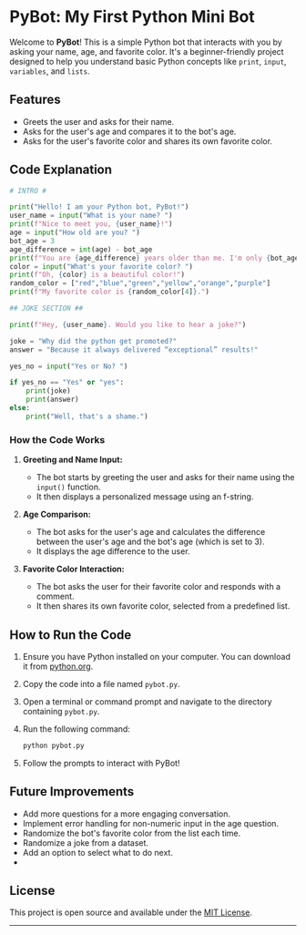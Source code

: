 # PyBot: My First Python Mini Bot

Welcome to **PyBot**! This is a simple Python bot that interacts with you by asking your name, age, and favorite color. It's a beginner-friendly project designed to help you understand basic Python concepts like `print`, `input`, `variables`, and `lists`.

## Features

- Greets the user and asks for their name.
- Asks for the user's age and compares it to the bot's age.
- Asks for the user's favorite color and shares its own favorite color.

## Code Explanation

```python
# INTRO #

print("Hello! I am your Python bot, PyBot!")
user_name = input("What is your name? ")
print(f"Nice to meet you, {user_name}!")
age = input("How old are you? ")
bot_age = 3
age_difference = int(age) - bot_age
print(f"You are {age_difference} years older than me. I'm only {bot_age} years old!")
color = input("What's your favorite color? ")
print(f"Oh, {color} is a beautiful color!")
random_color = ["red","blue","green","yellow","orange","purple"]
print(f"My favorite color is {random_color[4]}.")

## JOKE SECTION ##

print(f"Hey, {user_name}. Would you like to hear a joke?")

joke = "Why did the python get promoted?"
answer = "Because it always delivered “exceptional” results!"

yes_no = input("Yes or No? ")

if yes_no == "Yes" or "yes":
    print(joke)
    print(answer)
else:
    print("Well, that's a shame.")
```

### How the Code Works

1. **Greeting and Name Input:**
   - The bot starts by greeting the user and asks for their name using the `input()` function.
   - It then displays a personalized message using an f-string.

2. **Age Comparison:**
   - The bot asks for the user's age and calculates the difference between the user's age and the bot's age (which is set to 3).
   - It displays the age difference to the user.

3. **Favorite Color Interaction:**
   - The bot asks the user for their favorite color and responds with a comment.
   - It then shares its own favorite color, selected from a predefined list.

## How to Run the Code

1. Ensure you have Python installed on your computer. You can download it from [python.org](https://www.python.org/).
2. Copy the code into a file named `pybot.py`.
3. Open a terminal or command prompt and navigate to the directory containing `pybot.py`.
4. Run the following command:

    ```bash
    python pybot.py
    ```

5. Follow the prompts to interact with PyBot!

## Future Improvements

- Add more questions for a more engaging conversation.
- Implement error handling for non-numeric input in the age question.
- Randomize the bot's favorite color from the list each time.
- Randomize a joke from a dataset.
- Add an option to select what to do next.
- 

## License

This project is open source and available under the [MIT License](LICENSE).

---

